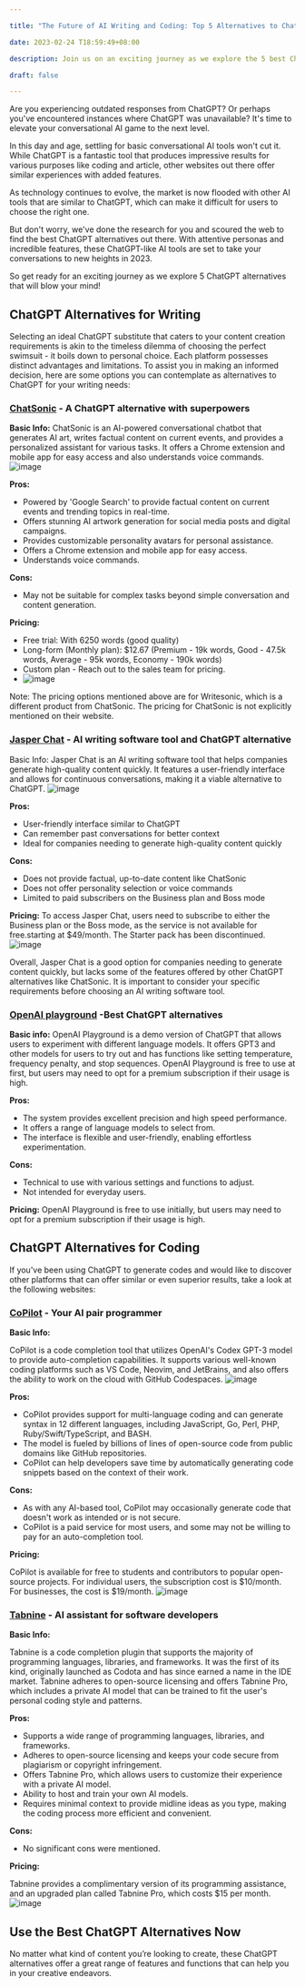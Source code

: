 ```yaml
---

title: "The Future of AI Writing and Coding: Top 5 Alternatives to ChatGPT"

date: 2023-02-24 T18:59:49+08:00

description: Join us on an exciting journey as we explore the 5 best ChatGPT alternatives that will blow your mind.

draft: false

---
```


Are you experiencing outdated responses from ChatGPT? Or perhaps you've encountered instances where ChatGPT was unavailable? It's time to elevate your conversational AI game to the next level.

In this day and age, settling for basic conversational AI tools won't cut it. While ChatGPT is a fantastic tool that produces impressive results for various purposes like coding and article, other websites out there offer similar experiences with added features.

As technology continues to evolve, the market is now flooded with other AI tools that are similar to ChatGPT, which can make it difficult for users to choose the right one.

But don't worry, we've done the research for you and scoured the web to find the best ChatGPT alternatives out there. With attentive personas and incredible features, these ChatGPT-like AI tools are set to take your conversations to new heights in 2023.

So get ready for an exciting journey as we explore 5 ChatGPT alternatives that will blow your mind!

## **ChatGPT Alternatives for Writing**

Selecting an ideal ChatGPT substitute that caters to your content creation requirements is akin to the timeless dilemma of choosing the perfect swimsuit - it boils down to personal choice. Each platform possesses distinct advantages and limitations. To assist you in making an informed decision, here are some options you can contemplate as alternatives to ChatGPT for your writing needs:

### **[ChatSonic](https://writesonic.com/chat) - A ChatGPT alternative with superpowers**

**Basic Info:** ChatSonic is an AI-powered conversational chatbot that generates AI art, writes factual content on current events, and provides a personalized assistant for various tasks. It offers a Chrome extension and mobile app for easy access and also understands voice commands.
![image](https://user-images.githubusercontent.com/125871625/221226532-00b84c0d-9ce2-4228-b8d7-c2c5b5cb6cd7.png)


**Pros:**

- Powered by 'Google Search' to provide factual content on current events and trending topics in real-time.
- Offers stunning AI artwork generation for social media posts and digital campaigns.
- Provides customizable personality avatars for personal assistance.
- Offers a Chrome extension and mobile app for easy access.
- Understands voice commands.

**Cons:**

- May not be suitable for complex tasks beyond simple conversation and content generation.

**Pricing:**

- Free trial: With 6250 words (good quality)
- Long-form (Monthly plan): $12.67 (Premium - 19k words, Good - 47.5k words, Average - 95k words, Economy - 190k words)
- Custom plan - Reach out to the sales team for pricing.
- ![image](https://user-images.githubusercontent.com/125871625/221226627-0ccb5bb1-c13e-402e-afe9-2ee6b668d017.png)


Note: The pricing options mentioned above are for Writesonic, which is a different product from ChatSonic. The pricing for ChatSonic is not explicitly mentioned on their website.

### [Jasper Chat](https://www.jasper.ai/) - AI writing software tool and ChatGPT alternative

Basic Info: Jasper Chat is an AI writing software tool that helps companies generate high-quality content quickly. It features a user-friendly interface and allows for continuous conversations, making it a viable alternative to ChatGPT.
![image](https://user-images.githubusercontent.com/125871625/221226669-cbba4fd9-f941-4ce5-afd8-9bede95769f3.png)

**Pros:**

- User-friendly interface similar to ChatGPT
- Can remember past conversations for better context
- Ideal for companies needing to generate high-quality content quickly

**Cons:**

- Does not provide factual, up-to-date content like ChatSonic
- Does not offer personality selection or voice commands
- Limited to paid subscribers on the Business plan and Boss mode

**Pricing:** To access Jasper Chat, users need to subscribe to either the Business plan or the Boss mode, as the service is not available for free.starting at $49/month. The Starter pack has been discontinued.
![image](https://user-images.githubusercontent.com/125871625/221226881-31483a5d-6584-48fe-86cf-42ddfabe699d.png)

Overall, Jasper Chat is a good option for companies needing to generate content quickly, but lacks some of the features offered by other ChatGPT alternatives like ChatSonic. It is important to consider your specific requirements before choosing an AI writing software tool.

### **[OpenAI playground](https://platform.openai.com/playground) -Best ChatGPT alternatives**

**Basic info:** OpenAI Playground is a demo version of ChatGPT that allows users to experiment with different language models. It offers GPT3 and other models for users to try out and has functions like setting temperature, frequency penalty, and stop sequences. OpenAI Playground is free to use at first, but users may need to opt for a premium subscription if their usage is high.

**Pros:**

- The system provides excellent precision and high speed performance.
- It offers a range of language models to select from.
- The interface is flexible and user-friendly, enabling effortless experimentation.

**Cons:**

- Technical to use with various settings and functions to adjust.
- Not intended for everyday users.

**Pricing:** OpenAI Playground is free to use initially, but users may need to opt for a premium subscription if their usage is high.

## **ChatGPT Alternatives for Coding**

If you've been using ChatGPT to generate codes and would like to discover other platforms that can offer similar or even superior results, take a look at the following websites:

### **[CoPilot](https://github.com/features/copilot) - Your AI pair programmer**

**Basic Info:**

CoPilot is a code completion tool that utilizes OpenAI's Codex GPT-3 model to provide auto-completion capabilities. It supports various well-known coding platforms such as VS Code, Neovim, and JetBrains, and also offers the ability to work on the cloud with GitHub Codespaces.
![image](https://user-images.githubusercontent.com/125871625/221226963-c7006545-9e57-469c-ac38-fb9d20ea6329.png)

**Pros:**

- CoPilot provides support for multi-language coding and can generate syntax in 12 different languages, including JavaScript, Go, Perl, PHP, Ruby/Swift/TypeScript, and BASH.
- The model is fueled by billions of lines of open-source code from public domains like GitHub repositories.
- CoPilot can help developers save time by automatically generating code snippets based on the context of their work.

**Cons:**

- As with any AI-based tool, CoPilot may occasionally generate code that doesn't work as intended or is not secure.
- CoPilot is a paid service for most users, and some may not be willing to pay for an auto-completion tool.

**Pricing:**

CoPilot is available for free to students and contributors to popular open-source projects. For individual users, the subscription cost is $10/month. For businesses, the cost is $19/month.
![image](https://user-images.githubusercontent.com/125871625/221226994-4ba648d6-ccca-4fe6-889c-c30a4af4d4d8.png)

### [Tabnine](https://www.tabnine.com/)  **-** AI assistant for software developers

**Basic Info:**

Tabnine is a code completion plugin that supports the majority of programming languages, libraries, and frameworks. It was the first of its kind, originally launched as Codota and has since earned a name in the IDE market. Tabnine adheres to open-source licensing and offers Tabnine Pro, which includes a private AI model that can be trained to fit the user's personal coding style and patterns.

**Pros:**

- Supports a wide range of programming languages, libraries, and frameworks.
- Adheres to open-source licensing and keeps your code secure from plagiarism or copyright infringement.
- Offers Tabnine Pro, which allows users to customize their experience with a private AI model.
- Ability to host and train your own AI models.
- Requires minimal context to provide midline ideas as you type, making the coding process more efficient and convenient.

**Cons:**

- No significant cons were mentioned.

**Pricing:**

Tabnine provides a complimentary version of its programming assistance, and an upgraded plan called Tabnine Pro, which costs $15 per month.
![image](https://user-images.githubusercontent.com/125871625/221227099-bd48a25c-0b08-4e64-924b-d42b79bded7d.png)

## Use the Best ChatGPT Alternatives Now
No matter what kind of content you’re looking to create, these ChatGPT alternatives offer a great range of features and functions that can help you in your creative endeavors. 
